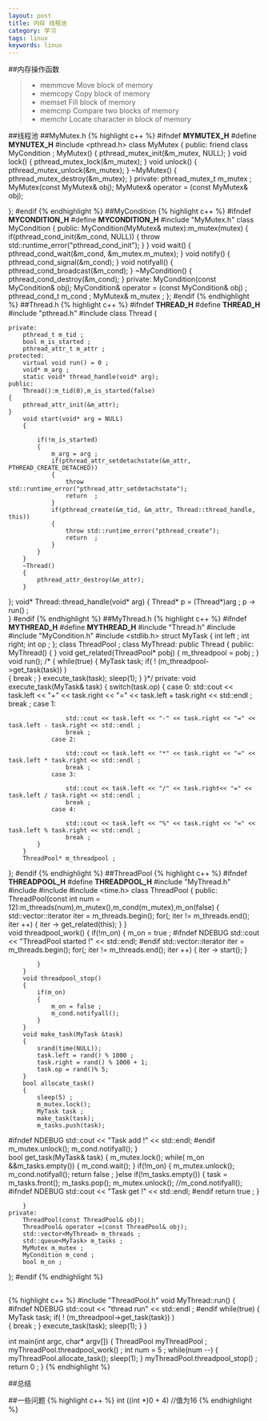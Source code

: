```yaml
---
layout: post
title: 内存 线程池
category: 学习
tags: linux
keywords: linux
---
```


##内存操作函数
>* memmove
Move block of memory
>* memcopy
Copy block of memory
>* memset
Fill block of memory
>* memcmp
Compare two blocks of memory
>* memchr 
Locate character in block of memory


##线程池
##MyMutex.h
{% highlight c++ %}
#ifndef __MYMUTEX_H__
#define __MYNUTEX_H__
#include <pthread.h>
class MyMutex
{
	public:
		friend class MyCondition ;
		MyMutex()
		{
			pthread_mutex_init(&m_mutex, NULL);
		}
		void lock()
		{
			pthread_mutex_lock(&m_mutex);
		}
		void unlock()
		{
			pthread_mutex_unlock(&m_mutex);
		}
		~MyMutex()
		{
			pthread_mutex_destroy(&m_mutex);
		}
	private:
		pthread_mutex_t m_mutex ;
		MyMutex(const MyMutex& obj);
		MyMutex& operator = (const MyMutex& obj);
		
};
#endif
{% endhighlight %}
##MyCondition
{% highlight c++ %}
#ifndef __MYCONDITION_H__
#define __MYCONDITION_H__
#include "MyMutex.h"
class MyCondition
{
	public:
	MyCondition(MyMutex& mutex):m_mutex(mutex)
	{	
		if(pthread_cond_init(&m_cond, NULL))
		{
			throw std::runtime_error("pthread_cond_init");
		}
	}
	void wait()
	{
		pthread_cond_wait(&m_cond, &m_mutex.m_mutex);
	}
	void notify()
	{
		pthread_cond_signal(&m_cond);
	}
	void notifyall()
	{
		pthread_cond_broadcast(&m_cond);
	}
	~MyCondition()
	{
		pthread_cond_destroy(&m_cond);
	}
	private:
	MyCondition(const MyCondition& obj);
	MyCondition& operator = (const MyCondition& obj) ;
	pthread_cond_t m_cond ;
	MyMutex& m_mutex ;
};
#endif
{% endhighlight %}
##Thread.h
{% highlight c++ %}
#ifndef __THREAD_H__
#define __THREAD_H__
#include "pthread.h"
#include <stdexcept>
class Thread
{

	private:
		pthread_t m_tid ;
		bool m_is_started ;
		pthread_attr_t m_attr ;
	protected:
		virtual void run() = 0 ;
		void* m_arg ;
		static void* thread_handle(void* arg); 
	public:
		Thread():m_tid(0),m_is_started(false)
	{
		pthread_attr_init(&m_attr);			
	}
		void start(void* arg = NULL)
		{
			
			if(!m_is_started)
			{	
				m_arg = arg ;
				if(pthread_attr_setdetachstate(&m_attr, PTHREAD_CREATE_DETACHED))
				{
					throw std::runtime_error("pthread_attr_setdetachstate");
					return  ;
				}	
				if(pthread_create(&m_tid, &m_attr, Thread::thread_handle, this))
				{
					throw std::runtime_error("pthread_create");
					return  ;
				}
			}
		}
		~Thread()
		{
			pthread_attr_destroy(&m_attr);
		}


};
void* Thread::thread_handle(void* arg)
{
	Thread* p = (Thread*)arg ;
	p -> run() ;	
}
#endif
{% endhighlight %}
##MyThread.h
{% highlight c++ %}
#ifndef __MYTHREAD_H__
#define __MYTHREAD_H__
#include "Thread.h"
#include <iostream>
#include "MyCondition.h"
#include <stdlib.h>
struct MyTask
{
	int left ;
	int right;
	int op ;
};
class ThreadPool ;
class MyThread: public Thread
{
	public:
	MyThread()
	{
	}
	void get_related(ThreadPool* pobj)
	{
		m_threadpool = pobj ;
	}
	void run();
		/*
	{
		while(true)
		{
			MyTask task;
			if( ! (m_threadpool->get_task(task)) )	
			{
				break ;
			}
			execute_task(task);
			sleep(1);
		}
	}*/
	private:
		void execute_task(MyTask& task)
		{
			switch(task.op)
			{
				case 0:
					std::cout << task.left << "+" << task.right << "=" << task.left + task.right << std::endl ;
			 		break ;
				case 1:
					
					std::cout << task.left << "-" << task.right << "=" << task.left - task.right << std::endl ;
					break ;
				case 2:
					
					std::cout << task.left << "*" << task.right << "=" << task.left * task.right << std::endl ;
					break ;
				case 3:
					
					std::cout << task.left << "/" << task.right<< "=" << task.left / task.right << std::endl ;
					break ;
				case 4:
					
					std::cout << task.left << "%" << task.right << "=" << task.left % task.right << std::endl ;
			 		break ;
			}
		}
		ThreadPool* m_threadpool ;
};
#endif
{% endhighlight %}
##ThreadPool
{% highlight c++ %}
#ifndef __THREADPOOL_H__
#define __THREADPOOL_H__
#include "MyThread.h"
#include <vector>
#include <queue>
#include <time.h>
class ThreadPool 
{
	public:
		ThreadPool(const int num = 12):m_threads(num),m_mutex(),m_cond(m_mutex),m_on(false)
		{
			std::vector<MyThread>::iterator iter = m_threads.begin();
			for(; iter != m_threads.end(); iter ++)
			{
				iter -> get_related(this);
			}
		} 		
		void threadpool_work()
		{
			if(!m_on)
			{
				m_on = true ;
#ifndef NDEBUG
				std::cout << "ThreadPool started !" << std::endl;
#endif
				std::vector<MyThread>::iterator iter = m_threads.begin();
				for(; iter != m_threads.end(); iter ++)
				{
					iter -> start();
				}
					
			}
		}
		void threadpool_stop()
		{
			if(m_on)
			{
				m_on = false ;
				m_cond.notifyall();
			}
		}
		void make_task(MyTask &task)
		{
			srand(time(NULL));
			task.left = rand() % 1000 ;
			task.right = rand() % 1000 + 1;
			task.op = rand()% 5;
		}
		bool allocate_task()
		{
			sleep(5) ;
			m_mutex.lock();
			MyTask task ;
			make_task(task);
			m_tasks.push(task);
#ifndef NDEBUG
				std::cout << "Task add !" << std::endl;
#endif
			m_mutex.unlock();
			m_cond.notifyall();
		}		
		bool get_task(MyTask& task)
		{
			m_mutex.lock();
			while( m_on &&m_tasks.empty())
			{
	 		m_cond.wait();
			}
			if(!m_on)
			{
				m_mutex.unlock();
				m_cond.notifyall();
				return false ;
			}else if(!m_tasks.empty())
			{
				task =  m_tasks.front();
				m_tasks.pop();
				m_mutex.unlock();
				//m_cond.notifyall();
#ifndef NDEBUG
				std::cout << "Task get !" << std::endl;
#endif
				return true ;
			}

		}
	private:
		ThreadPool(const ThreadPool& obj);
		ThreadPool& operator =(const ThreadPool& obj);
		std::vector<MyThread> m_threads ;
		std::queue<MyTask> m_tasks ;
		MyMutex m_mutex ;
		MyCondition m_cond ;
		bool m_on ;
};
#endif
{% endhighlight %}
##
{% highlight c++ %}
#include "ThreadPool.h"
void MyThread::run()
{
#ifndef NDEBUG
	std::cout << "thread run" << std::endl ;
#endif
	while(true)
	{
		MyTask task;
		if( ! (m_threadpool->get_task(task)) )	
		{
			break ;
		}
		execute_task(task);
		sleep(1);
	}
}

int main(int argc, char* argv[])
{
	ThreadPool myThreadPool ;
	myThreadPool.threadpool_work() ;
	int num = 5 ;
	while(num --)
	{
		myThreadPool.allocate_task();
		sleep(1);
	}
	myThreadPool.threadpool_stop() ;
	return 0 ;
}
{% endhighlight %}

##总结  

##一些问题
{% highlight c++ %}
int ((int *)0 + 4) //值为16
{% endhighlight %}




